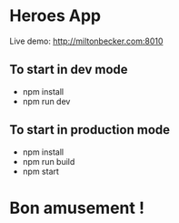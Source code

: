 # Heroes App

Live demo: http://miltonbecker.com:8010

## To start in dev mode
* npm install
* npm run dev

## To start in production mode
* npm install
* npm run build
* npm start

# Bon amusement !
